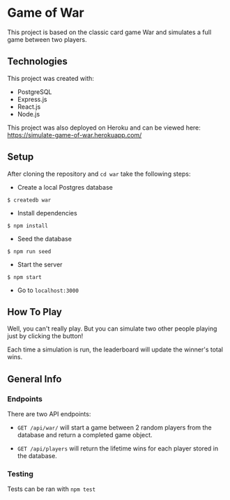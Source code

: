 # Game of War

This project is based on the classic card game War and simulates a full game between two players.

## Technologies

This project was created with:

- PostgreSQL
- Express.js
- React.js
- Node.js

This project was also deployed on Heroku and can be viewed here:
https://simulate-game-of-war.herokuapp.com/

## Setup

After cloning the repository and `cd war` take the following steps:

- Create a local Postgres database

```
$ createdb war
```

- Install dependencies

```
$ npm install
```

- Seed the database

```
$ npm run seed
```

- Start the server

```
$ npm start
```

- Go to `localhost:3000`

## How To Play

Well, you can't really play. But you can simulate two other people playing just by clicking the button!

Each time a simulation is run, the leaderboard will update the winner's total wins.

## General Info

### Endpoints

There are two API endpoints:

- `GET /api/war/` will start a game between 2 random players from the database and return a completed game object.

- `GET /api/players` will return the lifetime wins for each player stored in the database.

### Testing

Tests can be ran with `npm test`
